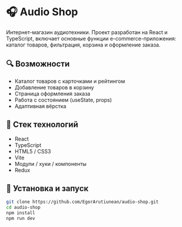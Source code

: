 # 🎧 Audio Shop

Интернет-магазин аудиотехники. Проект разработан на React и TypeScript, включает основные функции e-commerce-приложения: каталог товаров, фильтрация, корзина и оформление заказа.

## 🔍 Возможности

- Каталог товаров с карточками и рейтингом
- Добавление товаров в корзину
- Страница оформления заказа
- Работа с состоянием (useState, props)
- Адаптивная вёрстка

## 🧰 Стек технологий

- React
- TypeScript
- HTML5 / CSS3
- Vite
- Модули / хуки / компоненты
- Redux

## 🚀 Установка и запуск

```bash
git clone https://github.com/EgorArutiunean/audio-shop.git
cd audio-shop
npm install
npm run dev

